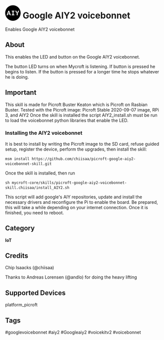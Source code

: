 
# <img src='AIY_logo_blue.png' card_color='#022B4F' width='50' height='50' style='vertical-align:bottom'/> Google AIY2 voicebonnet
Enables Google AIY2 voicebonnet

## About
This enables the LED and button on the Google AIY2 voicebonnet.

The button LED turns on when Mycroft is listening. If button is pressed he begins to listen. If the button is pressed for a longer time he stops whatever he is doing.

## Important
This skill is made for Picroft Buster Keaton which is Picroft on Rasbian Buster.
Tested with the Picroft image: Picroft Stable 2020-09-07 image, RPi 3, and AIY2
Once the skill is installed the script AIY2_install.sh must be run to load the voicebonnet python libraries that enable the LED.

### Installing the AIY2 voicebonnet
It is best to install by writing the Picroft image to the SD card, refuse guided setup, register the device, perform the upgrades, then install the skill:


```
msm install https://github.com/chiisaa/picroft-google-aiy2-voicebonnet-skill.git
```


Once the skill is installed, then run


```
sh mycroft-core/skills/picroft-google-aiy2-voicebonnet-skill.chiisaa/install_AIY2.sh
```


This script will add google's AIY repositories, update and install the necessary drivers and reconfigure the Pi to enable the board.
Be prepared, this will take a while depending on your internet connection.  Once it is finished, you need to reboot.

## Category
**IoT**

## Credits
Chip Isaacks (@chiisaa)

Thanks to Andreas Lorensen (@andlo) for doing the heavy lifting

## Supported Devices
platform_picroft

## Tags
#googlevoicebonnet
#aiy2
#Googleaiy2
#voicekitv2
#voicebonnet
